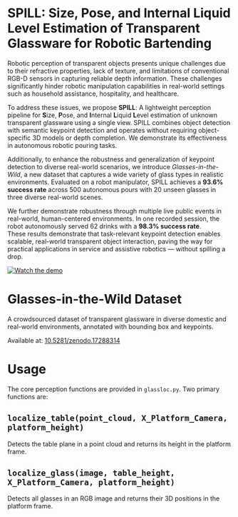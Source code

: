 # SPILL: Size, Pose, and Internal Liquid Level Estimation of Transparent Glassware for Robotic Bartending

Robotic perception of transparent objects presents unique challenges due to their refractive properties, lack of texture, and limitations of conventional RGB-D sensors in capturing reliable depth information. These challenges significantly hinder robotic manipulation capabilities in real-world settings such as household assistance, hospitality, and healthcare. 

To address these issues, we propose **SPILL**: A lightweight perception pipeline for **S**ize, **P**ose, and **I**nternal **L**iquid **L**evel estimation of unknown transparent glassware using a single view. SPILL combines object detection with semantic keypoint detection and operates without requiring object-specific 3D models or depth completion. We demonstrate its effectiveness in autonomous robotic pouring tasks. 

Additionally, to enhance the robustness and generalization of keypoint detection to diverse real-world scenarios, we introduce *Glasses-in-the-Wild*, a new dataset that captures a wide variety of glass types in realistic environments. Evaluated on a robot manipulator, SPILL achieves a **93.6% success rate** across 500 autonomous pours with 20 unseen glasses in three diverse real-world scenes. 

We further demonstrate robustness through multiple live public events in real-world, human-centered environments. In one recorded session, the robot autonomously served 62 drinks with a **98.3% success rate**.  
These results demonstrate that task-relevant keypoint detection enables scalable, real-world transparent object interaction, paving the way for practical applications in service and assistive robotics — without spilling a drop.


[![Watch the demo](https://img.youtube.com/vi/gcHi0ebrDps/0.jpg)](https://www.youtube.com/watch?v=gcHi0ebrDps)

# Glasses-in-the-Wild Dataset
A crowdsourced dataset of transparent glassware in diverse domestic and real-world environments, annotated with bounding box and keypoints.

Available at: [ 10.5281/zenodo.17288314](https://doi.org/10.5281/zenodo.17288314) 


# Usage

The core perception functions are provided in `glassloc.py`. Two primary functions are:

## `localize_table(point_cloud, X_Platform_Camera, platform_height)`

Detects the table plane in a point cloud and returns its height in the platform frame.

## `localize_glass(image, table_height, X_Platform_Camera, platform_height)`

Detects all glasses in an RGB image and returns their 3D positions in the platform frame.
